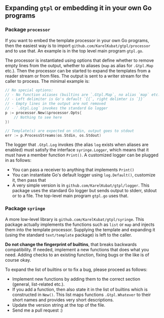 ## Expanding `gtpl` or embedding it in your own Go programs

### Package `processor`

If you want to embed the template processor in your own Go programs, then the easiest way is to import `github.com/KarelKubat/gtpl/processor` and to use that. An example is in the top level main program `gtpl.go`.

The processor is instantiated using options that define whether to remove empty lines from the output, whether to aliases (`map` as alias for `.Gtpl.Map` etc.). Then the processor can be started to expand the templates from a reader stream or from files. The output is sent to a writer stream for the caller to process. The minimal example is:

```go
// No special options:
// - No function aliases (builtins are `.Gtpl.Map`, no alias `map` etc.
// - Left delimiter is Go's default `{{`, right delimter is `}}`
// - Empty lines in the output are not removed
// - `.Gtpl.Log` invokes the standard Go logger
p := processor.New(&processor.Opts{
    // Nothing to see here
})

// Template(s) are expected on stdin, output goes to stdout
err := p.ProcessStreams(os.Stdin, os.Stdout)
```

The logger that `.Gtpl.Log` invokes (the alias `log` exists when aliases are enabled) must satisfy the interface `syringe.Logger`, which means that it must have a member function `Print()`. A customized logger can be plugged in as follows:

- You can pass a receiver to anything that implements `Print()`
- You can instantiate Go's default logger using `log.Default()`, customize it, then pass that
- A very simple version is in `github.com/KarelKubat/gtpl/logger`. This package uses the standard Go logger but sends output to stderr, stdout or to a file. The top-level main program `gtpl.go` uses that.

### Package `syringe`

A more low-level library is `github.com/KarelKubat/gtpl/syringe`. This package actually implements the functions such as `list` or `map` and injects them into the template processor. Supplying the template and expanding it (using the standard `text/template` package) is left to the caller.

**Do not change the fingerprint of builtins**, that breaks backwards compatibility. If needed, implement a new functions that does what you need. Adding checks to an existing function, fixing bugs or the like is of course okay.

To expand the list of builtins or to fix a bug, please proceed as follows:

- Implement new functions by adding them to the correct section (general, list-related etc.).
- If you add a function, then also state it in the list of builtins which is constructed in `New()`. This list maps functions `.Gtpl.Whatever` to their short names and provides very short descriptions.
- Update the version string at the top of the file.
- Send me a pull request :)
